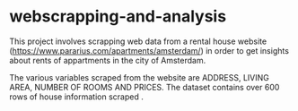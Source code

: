 # webscrapping-and-analysis

This project involves scrapping web data from a rental house website (https://www.pararius.com/apartments/amsterdam/) in order to get insights about rents of appartments in the city of Amsterdam.

The various variables scraped from the website are ADDRESS, LIVING AREA, NUMBER OF ROOMS AND PRICES. The dataset contains over 
600 rows of  house information scraped . 

